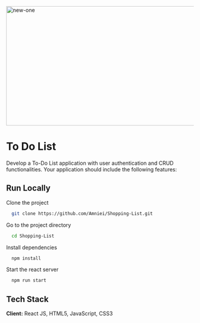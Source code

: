 <img src="https://socialify.git.ci/thobekabovana/new-one/image?language=1&owner=1&name=1&stargazers=1&theme=Light" alt="new-one" width="640" height="320" />

<h1>To Do List</h1>
<p>Develop a To-Do List application with user authentication and CRUD functionalities.
Your application should include the following features:</p>

## Run Locally
Clone the project
```bash
  git clone https://github.com/Amniei/Shopping-List.git
```
Go to the project directory
```bash
  cd Shopping-List
```
Install dependencies
```bash
  npm install
```
Start the react server
```bash
  npm run start
```
## Tech Stack
**Client:** React JS, HTML5, JavaScript, CSS3
